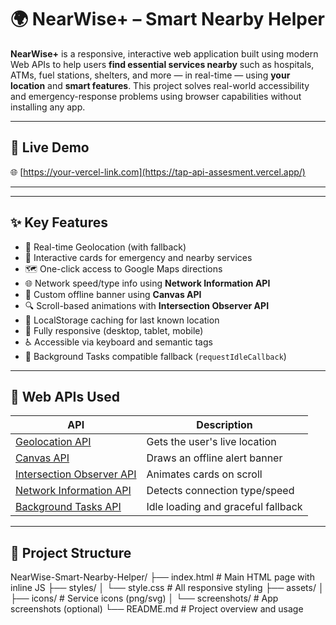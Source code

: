 # 🌍 NearWise+ – Smart Nearby Helper

**NearWise+** is a responsive, interactive web application built using modern Web APIs to help users **find essential services nearby** such as hospitals, ATMs, fuel stations, shelters, and more — in real-time — using **your location** and **smart features**. This project solves real-world accessibility and emergency-response problems using browser capabilities without installing any app.

---

## 🚀 Live Demo

🌐 [https://your-vercel-link.com](https://tap-api-assesment.vercel.app/)

---



---

## ✨ Key Features

- 🧭 Real-time Geolocation (with fallback)
- 🏥 Interactive cards for emergency and nearby services
- 🗺️ One-click access to Google Maps directions
- 🌐 Network speed/type info using **Network Information API**
- 🎨 Custom offline banner using **Canvas API**
- 🔍 Scroll-based animations with **Intersection Observer API**
- 💾 LocalStorage caching for last known location
- 📱 Fully responsive (desktop, tablet, mobile)
- ♿ Accessible via keyboard and semantic tags
- 🚦 Background Tasks compatible fallback (`requestIdleCallback`)

---

## 🧠 Web APIs Used

| API | Description |
|-----|-------------|
| [Geolocation API](https://developer.mozilla.org/en-US/docs/Web/API/Geolocation_API) | Gets the user's live location |
| [Canvas API](https://developer.mozilla.org/en-US/docs/Web/API/Canvas_API) | Draws an offline alert banner |
| [Intersection Observer API](https://developer.mozilla.org/en-US/docs/Web/API/Intersection_Observer_API) | Animates cards on scroll |
| [Network Information API](https://developer.mozilla.org/en-US/docs/Web/API/Network_Information_API) | Detects connection type/speed |
| [Background Tasks API](https://developer.mozilla.org/en-US/docs/Web/API/Background_Tasks_API) | Idle loading and graceful fallback |

---

## 🧩 Project Structure

NearWise-Smart-Nearby-Helper/
├── index.html # Main HTML page with inline JS
├── styles/
│ └── style.css # All responsive styling
├── assets/
│ ├── icons/ # Service icons (png/svg)
│ └── screenshots/ # App screenshots (optional)
└── README.md # Project overview and usage

